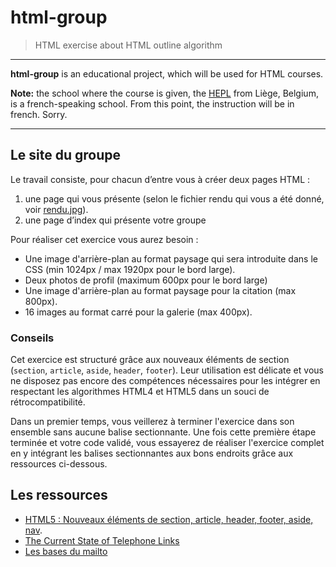 # html-group

> HTML exercise about HTML outline algorithm

* * *

**html-group** is an educational project, which will be used for HTML courses.

**Note:** the school where the course is given, the [HEPL](http://www.provincedeliege.be/hauteecole) from Liège, Belgium, is a french-speaking school. From this point, the instruction will be in french. Sorry.

* * *

## Le site du groupe

Le travail consiste, pour chacun d’entre vous à créer deux pages HTML :

1. une page qui vous présente (selon le fichier rendu qui vous a été donné, voir [rendu.jpg](rendu.jpg)).
2. une page d’index qui présente votre groupe

Pour réaliser cet exercice vous aurez besoin :

* Une image d'arrière-plan au format paysage qui sera introduite dans le CSS (min 1024px / max 1920px pour le bord large).
* Deux photos de profil (maximum 600px pour le bord large)
* Une image d'arrière-plan au format paysage pour la citation (max 800px).
* 16 images au format carré pour la galerie (max 400px).

### Conseils

Cet exercice est structuré grâce aux nouveaux éléments de section (`section`, `article`, `aside`, `header`, `footer`). Leur utilisation est délicate et vous ne disposez pas encore des compétences nécessaires pour les intégrer en respectant les algorithmes HTML4 et HTML5 dans un souci de rétrocompatibilité.

Dans un premier temps, vous veillerez à terminer l'exercice dans son ensemble sans aucune balise sectionnante. Une fois cette première étape terminée et votre code validé, vous essayerez de réaliser l'exercice complet en y intégrant les balises sectionnantes aux bons endroits grâce aux ressources ci-dessous.

## Les ressources

* [HTML5 : Nouveaux éléments de section, article, header, footer, aside, nav](http://www.alsacreations.com/article/lire/1376-html5-section-article-nav-header-footer-aside.html).
* [The Current State of Telephone Links](https://css-tricks.com/the-current-state-of-telephone-links/)
* [Les bases du mailto](https://developer.mozilla.org/fr/docs/Web/Guide/HTML/Liens_email)

